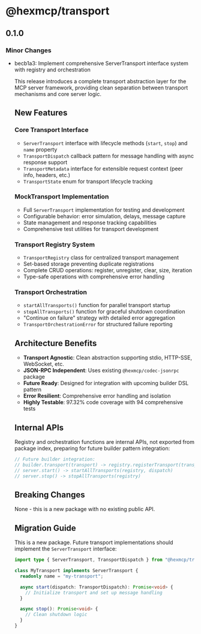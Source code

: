 # @hexmcp/transport

## 0.1.0

### Minor Changes

- becb1a3: Implement comprehensive ServerTransport interface system with registry and orchestration

  This release introduces a complete transport abstraction layer for the MCP server framework, providing clean separation between transport mechanisms and core server logic.

  ## New Features

  ### Core Transport Interface

  - `ServerTransport` interface with lifecycle methods (`start`, `stop`) and `name` property
  - `TransportDispatch` callback pattern for message handling with async response support
  - `TransportMetadata` interface for extensible request context (peer info, headers, etc.)
  - `TransportState` enum for transport lifecycle tracking

  ### MockTransport Implementation

  - Full `ServerTransport` implementation for testing and development
  - Configurable behavior: error simulation, delays, message capture
  - State management and response tracking capabilities
  - Comprehensive test utilities for transport development

  ### Transport Registry System

  - `TransportRegistry` class for centralized transport management
  - Set-based storage preventing duplicate registrations
  - Complete CRUD operations: register, unregister, clear, size, iteration
  - Type-safe operations with comprehensive error handling

  ### Transport Orchestration

  - `startAllTransports()` function for parallel transport startup
  - `stopAllTransports()` function for graceful shutdown coordination
  - "Continue on failure" strategy with detailed error aggregation
  - `TransportOrchestrationError` for structured failure reporting

  ## Architecture Benefits

  - **Transport Agnostic**: Clean abstraction supporting stdio, HTTP-SSE, WebSocket, etc.
  - **JSON-RPC Independent**: Uses existing `@hexmcp/codec-jsonrpc` package
  - **Future Ready**: Designed for integration with upcoming builder DSL pattern
  - **Error Resilient**: Comprehensive error handling and isolation
  - **Highly Testable**: 97.32% code coverage with 94 comprehensive tests

  ## Internal APIs

  Registry and orchestration functions are internal APIs, not exported from package index, preparing for future builder pattern integration:

  ```typescript
  // Future builder integration:
  // builder.transport(transport) -> registry.registerTransport(transport)
  // server.start() -> startAllTransports(registry, dispatch)
  // server.stop() -> stopAllTransports(registry)
  ```

  ## Breaking Changes

  None - this is a new package with no existing public API.

  ## Migration Guide

  This is a new package. Future transport implementations should implement the `ServerTransport` interface:

  ```typescript
  import type { ServerTransport, TransportDispatch } from "@hexmcp/transport";

  class MyTransport implements ServerTransport {
    readonly name = "my-transport";

    async start(dispatch: TransportDispatch): Promise<void> {
      // Initialize transport and set up message handling
    }

    async stop(): Promise<void> {
      // Clean shutdown logic
    }
  }
  ```

